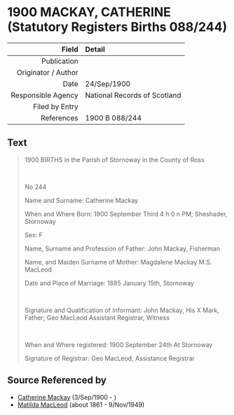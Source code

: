 ﻿---
layout: page
permalink: /sources/s6192783
---

# 1900 MACKAY, CATHERINE (Statutory Registers Births 088/244)

Field | Detail
---:|:---
Publication | 
Originator / Author | 
Date | 24/Sep/1900
Responsible Agency | National Records of Scotland
Filed by Entry | 
References | 1900 B 088/244

## Text

> 1900 BIRTHS in the Parish of Stornoway in the County of Ross
>
> <br/>
>
> No 244
>
> Name and Surname: Catherine Mackay
>
> When and Where Born: 1900 September Third 4 h 0 n PM; Sheshader, Stornoway
>
> Sex: F
>
> Name, Surname and Profession of Father: John Mackay, Fisherman
>
> Name, and Maiden Surname of Mother: Magdalene Mackay M.S. MacLeod
>
> Date and Place of Marriage: 1885 January 15th, Stornoway
>
> <br/>
>
> Signature and Qualification of Informant: John Mackay, His X Mark, Father; Geo MacLeod Assistant Registrar, Witness
>
> <br/>
>
> When and Where registered: 1900 September 24th At Stornoway
>
> Signature of Registrar: Geo MacLeod, Assistance Registrar
>

## Source Referenced by

* [Catherine Mackay](../people/@28166672@-catherine-mackay-b1900-9-3-d.md) (3/Sep/1900 - )
* [Matilda MacLeod](../people/@31540392@-matilda-macleod-b1861-d1949-11-9.md) (about 1861 - 9/Nov/1949)
